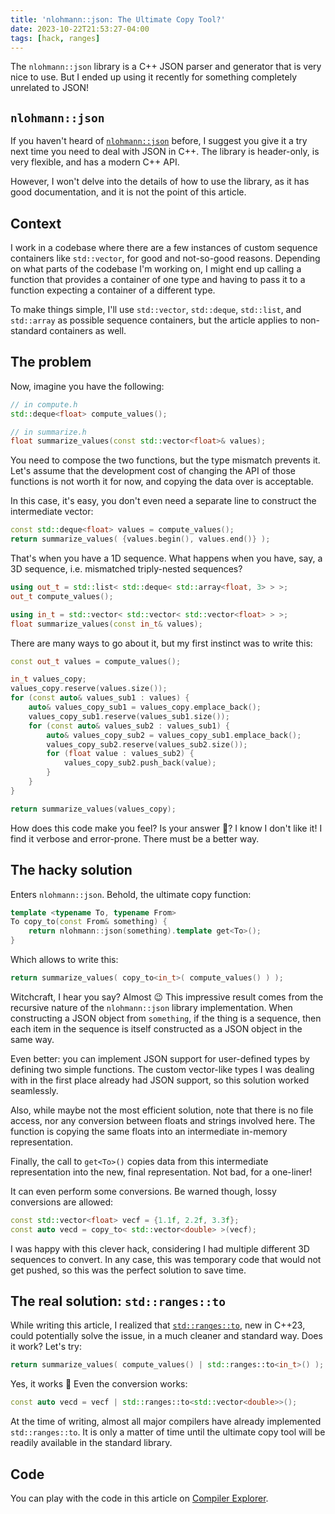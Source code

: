 ```yaml
---
title: 'nlohmann::json: The Ultimate Copy Tool?'
date: 2023-10-22T21:53:27-04:00
tags: [hack, ranges]
---
```


The `nlohmann::json` library is a C++ JSON parser and generator that is very nice to use. But I ended up using it recently for something completely unrelated to JSON!

<!--more-->

## `nlohmann::json`

If you haven't heard of [`nlohmann::json`](https://github.com/nlohmann/json) before, I suggest you give it a try next time you need to deal with JSON in C++. The library is header-only, is very flexible, and has a modern C++ API.

However, I won't delve into the details of how to use the library, as it has good documentation, and it is not the point of this article.

## Context

I work in a codebase where there are a few instances of custom sequence containers like `std::vector`, for good and not-so-good reasons. Depending on what parts of the codebase I'm working on, I might end up calling a function that provides a container of one type and having to pass it to a function expecting a container of a different type.

To make things simple, I'll use `std::vector`, `std::deque`, `std::list`, and `std::array` as possible sequence containers, but the article applies to non-standard containers as well.

## The problem

Now, imagine you have the following:

```cpp
// in compute.h
std::deque<float> compute_values();

// in summarize.h
float summarize_values(const std::vector<float>& values);
```

You need to compose the two functions, but the type mismatch prevents it. Let's assume that the development cost of changing the API of those functions is not worth it for now, and copying the data over is acceptable.

In this case, it's easy, you don't even need a separate line to construct the intermediate vector:

```cpp
const std::deque<float> values = compute_values();
return summarize_values( {values.begin(), values.end()} );
```

That's when you have a 1D sequence. What happens when you have, say, a 3D sequence, i.e. mismatched triply-nested sequences?

```cpp
using out_t = std::list< std::deque< std::array<float, 3> > >;
out_t compute_values();

using in_t = std::vector< std::vector< std::vector<float> > >;
float summarize_values(const in_t& values);
```

There are many ways to go about it, but my first instinct was to write this:

```cpp
const out_t values = compute_values();

in_t values_copy;
values_copy.reserve(values.size());
for (const auto& values_sub1 : values) {
    auto& values_copy_sub1 = values_copy.emplace_back();
    values_copy_sub1.reserve(values_sub1.size());
    for (const auto& values_sub2 : values_sub1) {
        auto& values_copy_sub2 = values_copy_sub1.emplace_back();
        values_copy_sub2.reserve(values_sub2.size());
        for (float value : values_sub2) {
            values_copy_sub2.push_back(value);
        }
    }
}

return summarize_values(values_copy);
```

How does this code make you feel? Is your answer 🤮? I know I don't like it! I find it verbose and error-prone. There must be a better way.

## The hacky solution

Enters `nlohmann::json`. Behold, the ultimate copy function:

```cpp
template <typename To, typename From>
To copy_to(const From& something) {
    return nlohmann::json(something).template get<To>();
}
```

Which allows to write this:

```cpp
return summarize_values( copy_to<in_t>( compute_values() ) );
```

Witchcraft, I hear you say? Almost 😉 This impressive result comes from the recursive nature of the `nlohmann::json` library implementation. When constructing a JSON object from `something`, if the thing is a sequence, then each item in the sequence is itself constructed as a JSON object in the same way.

Even better: you can implement JSON support for user-defined types by defining two simple functions. The custom vector-like types I was dealing with in the first place already had JSON support, so this solution worked seamlessly.

Also, while maybe not the most efficient solution, note that there is no file access, nor any conversion between floats and strings involved here. The function is copying the same floats into an intermediate in-memory representation.

Finally, the call to `get<To>()` copies data from this intermediate representation into the new, final representation. Not bad, for a one-liner!

It can even perform some conversions. Be warned though, lossy conversions are allowed:

```cpp
const std::vector<float> vecf = {1.1f, 2.2f, 3.3f};
const auto vecd = copy_to< std::vector<double> >(vecf);
```

I was happy with this clever hack, considering I had multiple different 3D sequences to convert. In any case, this was temporary code that would not get pushed, so this was the perfect solution to save time.

## The real solution: `std::ranges::to`

While writing this article, I realized that [`std::ranges::to`](https://www.open-std.org/jtc1/sc22/wg21/docs/papers/2022/p1206r7.pdf), new in C++23, could potentially solve the issue, in a much cleaner and standard way. Does it work? Let's try:

```cpp
return summarize_values( compute_values() | std::ranges::to<in_t>() );
```

Yes, it works 🎉 Even the conversion works:

```cpp
const auto vecd = vecf | std::ranges::to<std::vector<double>>();
```

At the time of writing, almost all major compilers have already implemented `std::ranges::to`. It is only a matter of time until the ultimate copy tool will be readily available in the standard library.

## Code

You can play with the code in this article on [Compiler Explorer](https://godbolt.org/z/W69sjr38h).

